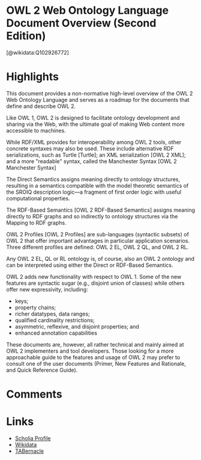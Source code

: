 
OWL 2 Web Ontology Language Document Overview (Second Edition)
==============================================================
  
  [@wikidata:Q102926772]  

# Highlights
This document provides a non-normative high-level overview of the OWL 2 Web Ontology Language and serves as a roadmap for the documents that define and describe OWL 2.

Like OWL 1, OWL 2 is designed to facilitate ontology development and sharing via the Web, with the ultimate goal of making Web content more accessible to machines.

While RDF/XML provides for interoperability among OWL 2 tools, other concrete syntaxes may also be used. These include alternative RDF serializations, such as Turtle [Turtle]; an XML serialization [OWL 2 XML]; and a more "readable" syntax, called the Manchester Syntax [OWL 2 Manchester Syntax]

The Direct Semantics assigns meaning directly to ontology structures, resulting in a semantics compatible with the model theoretic semantics of the SROIQ description logic—a fragment of first order logic with useful computational properties.

The RDF-Based Semantics [OWL 2 RDF-Based Semantics] assigns meaning directly to RDF graphs and so indirectly to ontology structures via the Mapping to RDF graphs.

OWL 2 Profiles [OWL 2 Profiles] are sub-languages (syntactic subsets) of OWL 2 that offer important advantages in particular application scenarios. Three different profiles are defined: OWL 2 EL, OWL 2 QL, and OWL 2 RL. 

Any OWL 2 EL, QL or RL ontology is, of course, also an OWL 2 ontology and can be interpreted using either the Direct or RDF-Based Semantics.

OWL 2 adds new functionality with respect to OWL 1. Some of the new features are syntactic sugar (e.g., disjoint union of classes) while others offer new expressivity, including:

- keys;
- property chains;
- richer datatypes, data ranges;
- qualified cardinality restrictions;
- asymmetric, reflexive, and disjoint properties; and
- enhanced annotation capabilities


These documents are, however, all rather technical and mainly aimed at OWL 2 implementers and tool developers. Those looking for a more approachable guide to the features and usage of OWL 2 may prefer to consult one of the user documents (Primer, New Features and Rationale, and Quick Reference Guide).

# Comments

# Links
  
 * [Scholia Profile](https://scholia.toolforge.org/work/Q102926772)  
 * [Wikidata](https://www.wikidata.org/wiki/Q102926772)  
 * [TABernacle](https://tabernacle.toolforge.org/?#/tab/manual/Q102926772/P921%3BP4510)  
